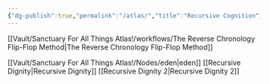 ```yaml
---
{"dg-publish":true,"permalink":"/atlas/","title":"Recursive Cognition","tags":["cognition","recursion","theory"]}
---
```



[[Vault/Sanctuary For All Things Atlas!/workflows/The Reverse Chronology Flip-Flop Method\|The Reverse Chronology Flip-Flop Method]]

[[Vault/Sanctuary For All Things Atlas!/Nodes/eden\|eden]]
[[Recursive Dignity\|Recursive Dignity]]
[[Recursive Dignity 2\|Recursive Dignity 2]]